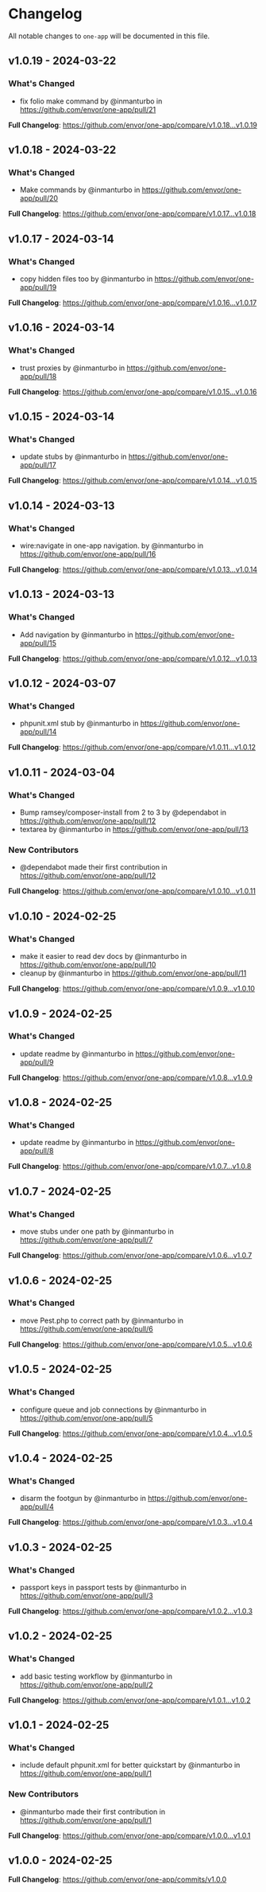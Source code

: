 # Changelog

All notable changes to `one-app` will be documented in this file.

## v1.0.19 - 2024-03-22

### What's Changed

* fix folio make command by @inmanturbo in https://github.com/envor/one-app/pull/21

**Full Changelog**: https://github.com/envor/one-app/compare/v1.0.18...v1.0.19

## v1.0.18 - 2024-03-22

### What's Changed

* Make commands by @inmanturbo in https://github.com/envor/one-app/pull/20

**Full Changelog**: https://github.com/envor/one-app/compare/v1.0.17...v1.0.18

## v1.0.17 - 2024-03-14

### What's Changed

* copy hidden files too by @inmanturbo in https://github.com/envor/one-app/pull/19

**Full Changelog**: https://github.com/envor/one-app/compare/v1.0.16...v1.0.17

## v1.0.16 - 2024-03-14

### What's Changed

* trust proxies by @inmanturbo in https://github.com/envor/one-app/pull/18

**Full Changelog**: https://github.com/envor/one-app/compare/v1.0.15...v1.0.16

## v1.0.15 - 2024-03-14

### What's Changed

* update stubs by @inmanturbo in https://github.com/envor/one-app/pull/17

**Full Changelog**: https://github.com/envor/one-app/compare/v1.0.14...v1.0.15

## v1.0.14 - 2024-03-13

### What's Changed

* wire:navigate in one-app navigation. by @inmanturbo in https://github.com/envor/one-app/pull/16

**Full Changelog**: https://github.com/envor/one-app/compare/v1.0.13...v1.0.14

## v1.0.13 - 2024-03-13

### What's Changed

* Add navigation by @inmanturbo in https://github.com/envor/one-app/pull/15

**Full Changelog**: https://github.com/envor/one-app/compare/v1.0.12...v1.0.13

## v1.0.12 - 2024-03-07

### What's Changed

* phpunit.xml stub by @inmanturbo in https://github.com/envor/one-app/pull/14

**Full Changelog**: https://github.com/envor/one-app/compare/v1.0.11...v1.0.12

## v1.0.11 - 2024-03-04

### What's Changed

* Bump ramsey/composer-install from 2 to 3 by @dependabot in https://github.com/envor/one-app/pull/12
* textarea by @inmanturbo in https://github.com/envor/one-app/pull/13

### New Contributors

* @dependabot made their first contribution in https://github.com/envor/one-app/pull/12

**Full Changelog**: https://github.com/envor/one-app/compare/v1.0.10...v1.0.11

## v1.0.10 - 2024-02-25

### What's Changed

* make it easier to read dev docs by @inmanturbo in https://github.com/envor/one-app/pull/10
* cleanup by @inmanturbo in https://github.com/envor/one-app/pull/11

**Full Changelog**: https://github.com/envor/one-app/compare/v1.0.9...v1.0.10

## v1.0.9 - 2024-02-25

### What's Changed

* update readme by @inmanturbo in https://github.com/envor/one-app/pull/9

**Full Changelog**: https://github.com/envor/one-app/compare/v1.0.8...v1.0.9

## v1.0.8 - 2024-02-25

### What's Changed

* update readme by @inmanturbo in https://github.com/envor/one-app/pull/8

**Full Changelog**: https://github.com/envor/one-app/compare/v1.0.7...v1.0.8

## v1.0.7 - 2024-02-25

### What's Changed

* move stubs under one path by @inmanturbo in https://github.com/envor/one-app/pull/7

**Full Changelog**: https://github.com/envor/one-app/compare/v1.0.6...v1.0.7

## v1.0.6 - 2024-02-25

### What's Changed

* move Pest.php to correct path by @inmanturbo in https://github.com/envor/one-app/pull/6

**Full Changelog**: https://github.com/envor/one-app/compare/v1.0.5...v1.0.6

## v1.0.5 - 2024-02-25

### What's Changed

* configure queue and job connections by @inmanturbo in https://github.com/envor/one-app/pull/5

**Full Changelog**: https://github.com/envor/one-app/compare/v1.0.4...v1.0.5

## v1.0.4 - 2024-02-25

### What's Changed

* disarm the footgun by @inmanturbo in https://github.com/envor/one-app/pull/4

**Full Changelog**: https://github.com/envor/one-app/compare/v1.0.3...v1.0.4

## v1.0.3 - 2024-02-25

### What's Changed

* passport keys in passport tests by @inmanturbo in https://github.com/envor/one-app/pull/3

**Full Changelog**: https://github.com/envor/one-app/compare/v1.0.2...v1.0.3

## v1.0.2 - 2024-02-25

### What's Changed

* add basic testing workflow by @inmanturbo in https://github.com/envor/one-app/pull/2

**Full Changelog**: https://github.com/envor/one-app/compare/v1.0.1...v1.0.2

## v1.0.1 - 2024-02-25

### What's Changed

* include default phpunit.xml for better quickstart by @inmanturbo in https://github.com/envor/one-app/pull/1

### New Contributors

* @inmanturbo made their first contribution in https://github.com/envor/one-app/pull/1

**Full Changelog**: https://github.com/envor/one-app/compare/v1.0.0...v1.0.1

## v1.0.0 - 2024-02-25

**Full Changelog**: https://github.com/envor/one-app/commits/v1.0.0
